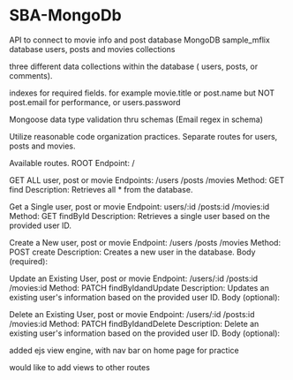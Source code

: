 # SBA-MongoDb

API to connect to movie info and post database
MongoDB sample_mflix database
users, posts and movies collections

three different data collections within the database ( users, posts, or comments).

indexes for required fields. for example movie.title or post.name but NOT post.email for performance, or users.password

Mongoose data type validation thru schemas
(Email regex in schema)

Utilize reasonable code organization practices. Separate routes for users, posts and movies.

Available routes.
ROOT
Endpoint: /

GET ALL user, post or movie
Endpoints: /users /posts /movies
Method: GET find
Description: Retrieves all \* from the database.

Get a Single user, post or movie
Endpoint: users/:id /posts:id /movies:id
Method: GET findById
Description: Retrieves a single user based on the provided user ID.

Create a New user, post or movie
Endpoint: /users /posts /movies
Method: POST create
Description: Creates a new user in the database.
Body (required):

Update an Existing User, post or movie
Endpoint: /users/:id /posts:id /movies:id
Method: PATCH findByIdandUpdate
Description: Updates an existing user's information based on the provided user ID.
Body (optional):

Delete an Existing User, post or movie
Endpoint: /users/:id /posts:id /movies:id
Method: PATCH findByIdandDelete
Description: Delete an existing user's information based on the provided user ID.
Body (optional):

added ejs view engine, with nav bar on home page for practice

would like to add views to other routes
